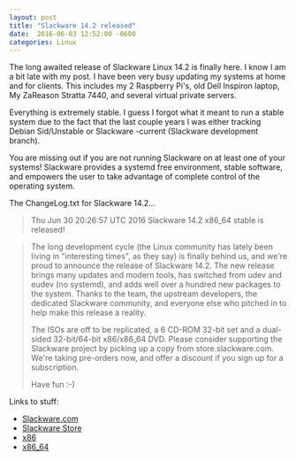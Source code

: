 ```yaml
---
layout: post
title: "Slackware 14.2 released"
date:  2016-06-03 12:52:00 -0600
categories: Linux
---
```


The long awaited release of Slackware Linux 14.2 is finally here.  I
know I am a bit late with my post.  I have been very busy updating my
systems at home and for clients.  This includes my 2 Raspberry Pi's, old
Dell Inspiron laptop, My ZaReason Stratta 7440, and several virtual
private servers.

Everything is extremely stable.  I guess I forgot what it meant to run a
stable system due to the fact that the last couple years I was either
tracking Debian Sid/Unstable or Slackware -current (Slackware
development branch).

You are missing out if you are not running Slackware on at least one of
your systems!  Slackware provides a systemd free environment, stable
software, and empowers the user to take advantage of complete control of
the operating system.

The ChangeLog.txt for Slackware 14.2...

> Thu Jun 30 20:26:57 UTC 2016
> Slackware 14.2 x86_64 stable is released!

> The long development cycle (the Linux community has lately been living
> in "interesting times", as they say) is finally behind us, and we're
> proud to announce the release of Slackware 14.2.  The new release
> brings many updates and modern tools, has switched from udev and eudev
> (no systemd), and adds well over a hundred new packages to the system.
> Thanks to the team, the upstream developers, the dedicated Slackware
> community, and everyone else who pitched in to help make this release
> a reality.
>
> The ISOs are off to be replicated, a 6 CD-ROM 32-bit set and a
> dual-sided 32-bit/64-bit x86/x86_64 DVD.  Please consider supporting
> the Slackware project by picking up a copy from store.slackware.com.
> We're taking pre-orders now, and offer a discount if you sign up for a
> subscription.
>
> Have fun :-)


Links to stuff:

*  [Slackware.com](http://www.slackware.com/)
*  [Slackware Store](https://store.slackware.com)
*  [x86](http://mirrors.slackware.com/slackware/slackware-14.2/ChangeLog.txt)
*  [x86_64](http://mirrors.slackware.com/slackware/slackware64-14.2/ChangeLog.txt)

